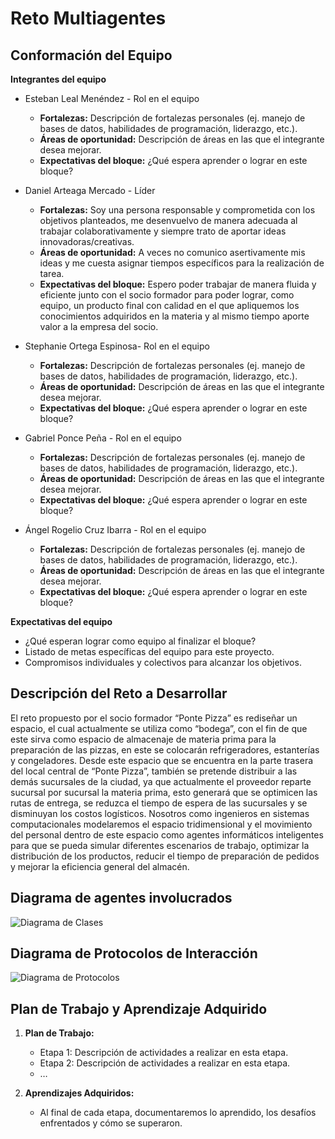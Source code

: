 # Reto Multiagentes

## Conformación del Equipo

**Integrantes del equipo**  
- Esteban Leal Menéndez - Rol en el equipo  
  - **Fortalezas:** Descripción de fortalezas personales (ej. manejo de bases de datos, habilidades de programación, liderazgo, etc.).
  - **Áreas de oportunidad:** Descripción de áreas en las que el integrante desea mejorar.
  - **Expectativas del bloque:** ¿Qué espera aprender o lograr en este bloque?
 
- Daniel Arteaga Mercado - Líder  
  - **Fortalezas:** Soy una persona responsable y comprometida con los objetivos planteados, me desenvuelvo de manera adecuada al trabajar colaborativamente y siempre trato de aportar ideas innovadoras/creativas.
  - **Áreas de oportunidad:** A veces no comunico asertivamente mis ideas y me cuesta asignar tiempos específicos para la realización de tarea.
  - **Expectativas del bloque:** Espero poder trabajar de manera fluida y eficiente junto con el socio formador para poder lograr, como equipo, un producto final con calidad en el que apliquemos los conocimientos adquiridos en la materia y al mismo tiempo aporte valor a la empresa del socio.  
 
- Stephanie Ortega Espinosa- Rol en el equipo  
  - **Fortalezas:** Descripción de fortalezas personales (ej. manejo de bases de datos, habilidades de programación, liderazgo, etc.).
  - **Áreas de oportunidad:** Descripción de áreas en las que el integrante desea mejorar.
  - **Expectativas del bloque:** ¿Qué espera aprender o lograr en este bloque?
 
- Gabriel Ponce Peña - Rol en el equipo  
  - **Fortalezas:** Descripción de fortalezas personales (ej. manejo de bases de datos, habilidades de programación, liderazgo, etc.).
  - **Áreas de oportunidad:** Descripción de áreas en las que el integrante desea mejorar.
  - **Expectativas del bloque:** ¿Qué espera aprender o lograr en este bloque?
 
- Ángel Rogelio Cruz Ibarra - Rol en el equipo  
  - **Fortalezas:** Descripción de fortalezas personales (ej. manejo de bases de datos, habilidades de programación, liderazgo, etc.).
  - **Áreas de oportunidad:** Descripción de áreas en las que el integrante desea mejorar.
  - **Expectativas del bloque:** ¿Qué espera aprender o lograr en este bloque?

**Expectativas del equipo**  
- ¿Qué esperan lograr como equipo al finalizar el bloque?
- Listado de metas específicas del equipo para este proyecto.
- Compromisos individuales y colectivos para alcanzar los objetivos.

## Descripción del Reto a Desarrollar

El reto propuesto por el socio formador “Ponte Pizza” es rediseñar un espacio, el cual actualmente se utiliza como “bodega”, con el fin de que este sirva como espacio de almacenaje de materia prima para la preparación de las pizzas, en este se colocarán refrigeradores, estanterías y congeladores. Desde este espacio que se encuentra en la parte trasera del local central de “Ponte Pizza”, también se pretende distribuir a las demás sucursales de la ciudad, ya que actualmente el proveedor reparte sucursal por sucursal la materia prima, esto generará que se optimicen las rutas de entrega, se reduzca el tiempo de espera de las sucursales y se disminuyan los costos logísticos. Nosotros como ingenieros en sistemas computacionales modelaremos el espacio tridimensional y el movimiento del personal dentro de este espacio como agentes informáticos inteligentes para que se pueda simular diferentes escenarios de trabajo, optimizar la distribución de los productos, reducir el tiempo de preparación de pedidos y mejorar la eficiencia general del almacén.

## Diagrama de agentes involucrados

![Diagrama de Clases](ruta_a_diagrama_clases.png)

## Diagrama de Protocolos de Interacción

![Diagrama de Protocolos](ruta_a_diagrama_protocolos.png)

## Plan de Trabajo y Aprendizaje Adquirido

1. **Plan de Trabajo:**  
   - Etapa 1: Descripción de actividades a realizar en esta etapa.
   - Etapa 2: Descripción de actividades a realizar en esta etapa.
   - …

2. **Aprendizajes Adquiridos:**  
   - Al final de cada etapa, documentaremos lo aprendido, los desafíos enfrentados y cómo se superaron.
